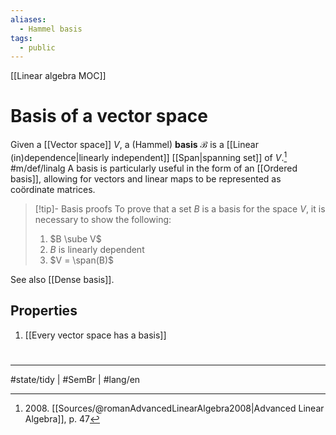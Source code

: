 ```yaml
---
aliases:
  - Hammel basis
tags:
  - public
---
```

[[Linear algebra MOC]]
# Basis of a vector space
Given a [[Vector space]] $V$,
a (Hammel) **basis** $\mathcal{B}$ is a [[Linear (in)dependence|linearly independent]] [[Span|spanning set]] of $V$.[^2008] #m/def/linalg
A basis is particularly useful in the form of an [[Ordered basis]], allowing for vectors and linear maps to be represented as coördinate matrices.

> [!tip]- Basis proofs
> To prove that a set $B$ is a basis for the space $V$, it is necessary to show the following:
> 1. $B \sube V$
> 2. $B$ is linearly dependent
> 3. $V = \span(B)$

[^2008]: 2008\. [[Sources/@romanAdvancedLinearAlgebra2008|Advanced Linear Algebra]], p. 47

See also [[Dense basis]].

## Properties

1. [[Every vector space has a basis]]

#
---
#state/tidy  | #SemBr | #lang/en 
